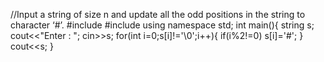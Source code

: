 //Input a string of size n and update all the odd positions in the string to character ‘#’.
#include<iostream>
#include<string>
using namespace std;
int main(){
    string s;
    cout<<"Enter : ";
    cin>>s;
    for(int i=0;s[i]!='\0';i++){
        if(i%2!=0)
        s[i]='#';
    }
    cout<<s;
}


